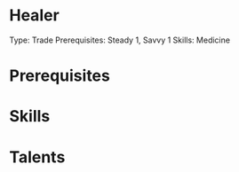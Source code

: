 # Healer

Type: Trade
Prerequisites: Steady 1, Savvy 1
Skills: Medicine

# Prerequisites

# Skills

# Talents